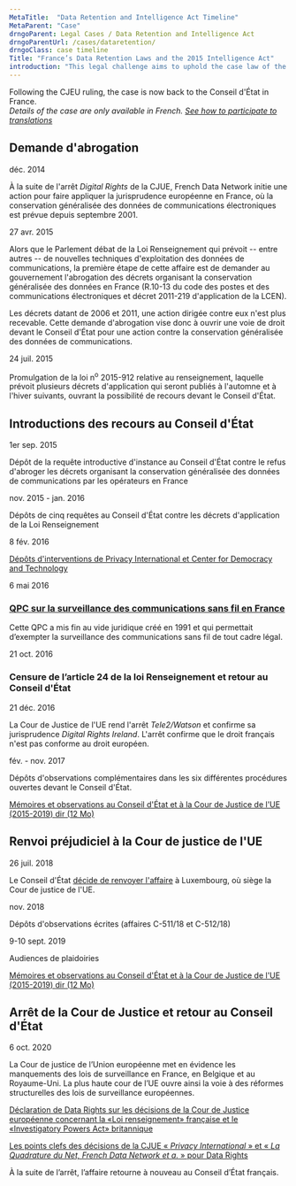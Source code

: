 ```yaml
---
MetaTitle:  "Data Retention and Intelligence Act Timeline"
MetaParent: "Case"
drngoParent: Legal Cases / Data Retention and Intelligence Act
drngoParentUrl: /cases/dataretention/
drngoClass: case timeline
Title: "France’s Data Retention Laws and the 2015 Intelligence Act"
introduction: "This legal challenge aims to uphold the case law of the Court of Justice of the EU in France."
---
```



Following the CJEU ruling, the case is now back to the Conseil d'État in France.  
*Details of the case are only available in French. [See how to participate to translations](/action/translate/)*


## Demande d'abrogation

<div class="event-date">déc. 2014</div>

À la suite de l'arrêt *Digital Rights* de la CJUE, French Data Network initie une action pour faire appliquer la jurisprudence européenne en France, où la conservation généralisée des données de communications électroniques est prévue depuis septembre 2001.

<div class="event-date">27 avr. 2015</div>

Alors que le Parlement débat de la Loi Renseignement qui prévoit -- entre autres -- de nouvelles techniques d'exploitation des données de communications, la première étape de cette affaire est de demander au gouvernement l'abrogation des décrets organisant la conservation généralisée des données en France (R.10-13 du code des postes et des communications électroniques et décret 2011-219 d'application de la LCEN).

Les décrets datant de 2006 et 2011, une action dirigée contre eux n'est plus recevable. Cette demande d'abrogation vise donc à ouvrir une voie de droit devant le Conseil d'État pour une action contre la conservation généralisée des données de communications.

<div class="event-date">24 juil. 2015</div>

Promulgation de la loi n<sup>o</sup> 2015-912 relative au renseignement, laquelle prévoit plusieurs décrets d'application qui seront publiés à l'automne et à l'hiver suivants, ouvrant la possibilité de recours devant le Conseil d'État.

## Introductions des recours au Conseil d'État

<div class="event-date">1er sep. 2015</div>

Dépôt de la requête introductive d'instance au Conseil d'État contre le refus d'abroger les décrets organisant la conservation généralisée des données de communications par les opérateurs en France

<div class="event-date">nov. 2015 - jan. 2016</div>

Dépôts de cinq requêtes au Conseil d'État contre les décrets d'application de la Loi Renseignement

<div class="event-date">8 fév. 2016</div>

[Dépôts d'interventions de Privacy International et Center for Democracy and Technology](https://www.privacyinternational.org/legal-action/lqdn-fdn-and-others-v-france)

<div class="event-date">6 mai 2016</div>

### [QPC sur la surveillance des communications sans fil en France](../../wireless-exception)

Cette QPC a mis fin au vide juridique créé en 1991 et qui permettait d’exempter la surveillance des communications sans fil de tout cadre légal. 

<div class="event-date">21 oct. 2016</div>

### Censure de l’article 24 de la loi Renseignement et retour au Conseil d'État

<div class="event-date">21 déc. 2016</div>

La Cour de Justice de l'UE rend l'arrêt *Tele2/Watson* et confirme sa jurisprudence *Digital Rights Ireland*. L'arrêt confirme que le droit français n'est pas conforme au droit européen.

<div class="event-date">fév. - nov. 2017</div>

Dépôts d'observations complémentaires dans les six différentes procédures ouvertes devant le Conseil d'État.

<a class="attachment document" href="https://data.datarights.ngo/s/aQHiDTssXkPbqDB">
<p class="filename">Mémoires et observations au Conseil d'État et à la Cour de Justice de l'UE (2015-2019)
<span class="filetype dir">dir (12 Mo)</span></p>
</a>

## Renvoi préjudiciel à la Cour de justice de l'UE

<div class="event-date">26 juil. 2018</div>

Le Conseil d'État [décide de renvoyer l'affaire](https://www.legifrance.gouv.fr/affichJuriAdmin.do?oldAction=rechJuriAdmin&idTexte=CETATEXT000037253930&fastReqId=2082517168&fastPos=1) à Luxembourg, où siège la Cour de justice de l'UE.

<div class="event-date">nov. 2018</div>

Dépôts d'observations écrites (affaires C-511/18 et C-512/18)

<div class="event-date">9-10 sept. 2019</div>

Audiences de plaidoiries 

<a class="attachment document" href="https://data.datarights.ngo/s/aQHiDTssXkPbqDB">
<p class="filename">Mémoires et observations au Conseil d'État et à la Cour de Justice de l'UE (2015-2019)
<span class="filetype dir">dir (12 Mo)</span></p>
</a>

## Arrêt de la Cour de Justice et retour au Conseil d'État

<div class="event-date">6 oct. 2020</div>

La Cour de justice de l’Union européenne met en évidence les manquements des lois de surveillance en France, en Belgique et au Royaume-Uni. La plus haute cour de l’UE ouvre ainsi la voie à des réformes structurelles des lois de surveillance européennes. 

[Déclaration de Data Rights sur les décisions de la Cour de Justice européenne concernant la «Loi renseignement» française et le «Investigatory Powers Act» britannique](/news/2020-10-06-eucj-mass-surveillance-data-retention)

[Les points clefs des décisions de la CJUE «&nbsp;<em>Privacy International</em>&nbsp;» et «&nbsp;<em>La Quadrature du Net, French Data Network et a.</em>&nbsp;» pour Data Rights](../2020-10-eucj-takeaways/)

À la suite de l’arrêt, l’affaire retourne à nouveau au Conseil d’État français.
